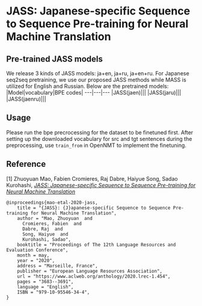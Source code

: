# JASS: Japanese-specific Sequence to Sequence Pre-training for Neural Machine Translation

## Pre-trained JASS models
We release 3 kinds of JASS models: ja+en, ja+ru, ja+en+ru. For Japanese seq2seq pretraining, we use our proposed JASS methods while MASS is utilized for English and Russian. Below are the pretrained models:
|Model|vocabulary|BPE codes|
---|---|---
|JASS(jaen)|||
|JASS(jaru)|||
|JASS(jaenru)|||

## Usage
Please run the bpe precrocessing for the dataset to be finetuned first. After setting up the downloaded vocabulary for src and tgt sentences during the preprocessing, use ```train_from``` in OpenNMT to implement the finetuning.  

## Reference
[1] Zhuoyuan Mao, Fabien Cromieres, Raj Dabre, Haiyue Song, Sadao Kurohashi, [*JASS: Japanese-specific Sequence to Sequence Pre-training for Neural Machine Translation*](https://www.aclweb.org/anthology/2020.lrec-1.454/)

```
@inproceedings{mao-etal-2020-jass,
    title = "{JASS}: {J}apanese-specific Sequence to Sequence Pre-training for Neural Machine Translation",
    author = "Mao, Zhuoyuan  and
      Cromieres, Fabien  and
      Dabre, Raj  and
      Song, Haiyue  and
      Kurohashi, Sadao",
    booktitle = "Proceedings of The 12th Language Resources and Evaluation Conference",
    month = may,
    year = "2020",
    address = "Marseille, France",
    publisher = "European Language Resources Association",
    url = "https://www.aclweb.org/anthology/2020.lrec-1.454",
    pages = "3683--3691",
    language = "English",
    ISBN = "979-10-95546-34-4",
}
```
